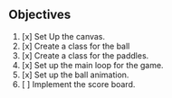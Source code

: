 ## Objectives

1. [x] Set Up the canvas.
2. [x] Create a class for the ball
3. [x] Create a class for the paddles.
4. [x] Set up the main loop for the game.
5. [x] Set up the ball animation.
6. [ ] Implement the score board.